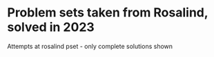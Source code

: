 # Problem sets taken from Rosalind, solved in 2023
Attempts at rosalind pset - only complete solutions shown


